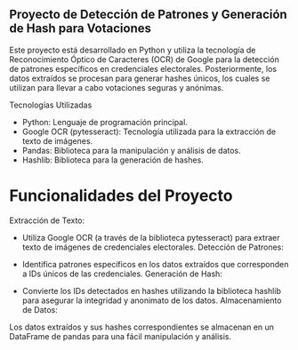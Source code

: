 ## Proyecto de Detección de Patrones y Generación de Hash para Votaciones
Este proyecto está desarrollado en Python y utiliza la tecnología de Reconocimiento Óptico de Caracteres (OCR) de Google para la detección de patrones específicos en credenciales electorales. Posteriormente, los datos extraídos se procesan para generar hashes únicos, los cuales se utilizan para llevar a cabo votaciones seguras y anónimas.

Tecnologías Utilizadas
- Python: Lenguaje de programación principal.
- Google OCR (pytesseract): Tecnología utilizada para la extracción de texto de imágenes.
- Pandas: Biblioteca para la manipulación y análisis de datos.
- Hashlib: Biblioteca para la generación de hashes.


# Funcionalidades del Proyecto
Extracción de Texto:

- Utiliza Google OCR (a través de la biblioteca pytesseract) para extraer texto de imágenes de credenciales electorales.
Detección de Patrones:

- Identifica patrones específicos en los datos extraídos que corresponden a IDs únicos de las credenciales.
Generación de Hash:

- Convierte los IDs detectados en hashes utilizando la biblioteca hashlib para asegurar la integridad y anonimato de los datos.
Almacenamiento de Datos:

Los datos extraídos y sus hashes correspondientes se almacenan en un DataFrame de pandas para una fácil manipulación y análisis.
